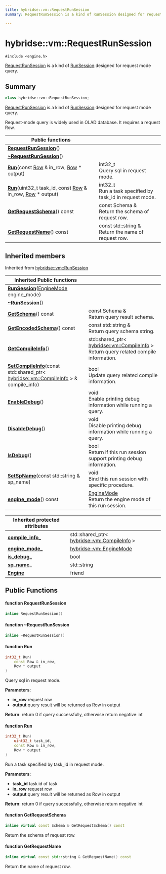 ```yaml
---
title: hybridse::vm::RequestRunSession
summary: RequestRunSession is a kind of RunSession designed for request mode query. 

---
```

# hybridse::vm::RequestRunSession



`#include <engine.h>`

[RequestRunSession]() is a kind of [RunSession]() designed for request mode query. 
## Summary

```cpp
class hybridse::vm::RequestRunSession;
```
[RequestRunSession]() is a kind of [RunSession]() designed for request mode query. 

Request-mode query is widely used in OLAD database. It requires a request Row. 


|  Public functions|            |
| -------------- | -------------- |
|**[RequestRunSession](/hybridse/usage/api/c++/Classes/classhybridse_1_1vm_1_1_request_run_session.md#function-requestrunsession)**()|  |
|**[~RequestRunSession](/hybridse/usage/api/c++/Classes/classhybridse_1_1vm_1_1_request_run_session.md#function-~requestrunsession)**()|  |
|**[Run](/hybridse/usage/api/c++/Classes/classhybridse_1_1vm_1_1_request_run_session.md#function-run)**(const [Row](/hybridse/usage/api/c++/Classes/classhybridse_1_1codec_1_1_row.md) & in_row, [Row](/hybridse/usage/api/c++/Classes/classhybridse_1_1codec_1_1_row.md) * output)| int32_t <br>Query sql in request mode.  |
|**[Run](/hybridse/usage/api/c++/Classes/classhybridse_1_1vm_1_1_request_run_session.md#function-run)**(uint32_t task_id, const [Row](/hybridse/usage/api/c++/Classes/classhybridse_1_1codec_1_1_row.md) & in_row, [Row](/hybridse/usage/api/c++/Classes/classhybridse_1_1codec_1_1_row.md) * output)| int32_t <br>Run a task specified by task_id in request mode.  |
|**[GetRequestSchema](/hybridse/usage/api/c++/Classes/classhybridse_1_1vm_1_1_request_run_session.md#function-getrequestschema)**() const| const Schema & <br>Return the schema of request row.  |
|**[GetRequestName](/hybridse/usage/api/c++/Classes/classhybridse_1_1vm_1_1_request_run_session.md#function-getrequestname)**() const| const std::string & <br>Return the name of request row.  |

## Inherited members

Inherited from [hybridse::vm::RunSession](/hybridse/usage/api/c++/Classes/classhybridse_1_1vm_1_1_run_session.md)

|  Inherited Public functions|            |
| -------------- | -------------- |
|**[RunSession](/hybridse/usage/api/c++/Classes/classhybridse_1_1vm_1_1_run_session.md#function-runsession)**([EngineMode](/hybridse/usage/api/c++/Namespaces/namespacehybridse_1_1vm.md#enum-enginemode) engine_mode)|  |
|**[~RunSession](/hybridse/usage/api/c++/Classes/classhybridse_1_1vm_1_1_run_session.md#function-~runsession)**()|  |
|**[GetSchema](/hybridse/usage/api/c++/Classes/classhybridse_1_1vm_1_1_run_session.md#function-getschema)**() const| const Schema & <br>Return query result schema.  |
|**[GetEncodedSchema](/hybridse/usage/api/c++/Classes/classhybridse_1_1vm_1_1_run_session.md#function-getencodedschema)**() const| const std::string & <br>Return query schema string.  |
|**[GetCompileInfo](/hybridse/usage/api/c++/Classes/classhybridse_1_1vm_1_1_run_session.md#function-getcompileinfo)**()| std::shared_ptr< [hybridse::vm::CompileInfo](/hybridse/usage/api/c++/Classes/classhybridse_1_1vm_1_1_compile_info.md) > <br>Return query related compile information.  |
|**[SetCompileInfo](/hybridse/usage/api/c++/Classes/classhybridse_1_1vm_1_1_run_session.md#function-setcompileinfo)**(const std::shared_ptr< [hybridse::vm::CompileInfo](/hybridse/usage/api/c++/Classes/classhybridse_1_1vm_1_1_compile_info.md) > & compile_info)| bool <br>Update query related compile information.  |
|**[EnableDebug](/hybridse/usage/api/c++/Classes/classhybridse_1_1vm_1_1_run_session.md#function-enabledebug)**()| void <br>Enable printing debug information while running a query.  |
|**[DisableDebug](/hybridse/usage/api/c++/Classes/classhybridse_1_1vm_1_1_run_session.md#function-disabledebug)**()| void <br>Disable printing debug information while running a query.  |
|**[IsDebug](/hybridse/usage/api/c++/Classes/classhybridse_1_1vm_1_1_run_session.md#function-isdebug)**()| bool <br>Return if this run session support printing debug information.  |
|**[SetSpName](/hybridse/usage/api/c++/Classes/classhybridse_1_1vm_1_1_run_session.md#function-setspname)**(const std::string & sp_name)| void <br>Bind this run session with specific procedure.  |
|**[engine_mode](/hybridse/usage/api/c++/Classes/classhybridse_1_1vm_1_1_run_session.md#function-engine_mode)**() const| [EngineMode](/hybridse/usage/api/c++/Namespaces/namespacehybridse_1_1vm.md#enum-enginemode) <br>Return the engine mode of this run session.  |

|**Inherited protected attributes**| |
| -------------- | -------------- |
| **[compile_info_](/hybridse/usage/api/c++/Classes/classhybridse_1_1vm_1_1_run_session.md#variable-compile_info_)**|std::shared_ptr< [hybridse::vm::CompileInfo](/hybridse/usage/api/c++/Classes/classhybridse_1_1vm_1_1_compile_info.md) >  |
| **[engine_mode_](/hybridse/usage/api/c++/Classes/classhybridse_1_1vm_1_1_run_session.md#variable-engine_mode_)**|[hybridse::vm::EngineMode](/hybridse/usage/api/c++/Namespaces/namespacehybridse_1_1vm.md#enum-enginemode)  |
| **[is_debug_](/hybridse/usage/api/c++/Classes/classhybridse_1_1vm_1_1_run_session.md#variable-is_debug_)**|bool  |
| **[sp_name_](/hybridse/usage/api/c++/Classes/classhybridse_1_1vm_1_1_run_session.md#variable-sp_name_)**|std::string  |
| **[Engine](/hybridse/usage/api/c++/Classes/classhybridse_1_1vm_1_1_run_session.md#variable-engine)**|friend  |


## Public Functions

#### function RequestRunSession

```cpp
inline RequestRunSession()
```


#### function ~RequestRunSession

```cpp
inline ~RequestRunSession()
```


#### function Run

```cpp
int32_t Run(
    const Row & in_row,
    Row * output
)
```

Query sql in request mode. 

**Parameters**: 

  * **in_row** request row 
  * **output** query result will be returned as Row in output 


**Return**: return 0 if query successfully, otherwise return negative int 

#### function Run

```cpp
int32_t Run(
    uint32_t task_id,
    const Row & in_row,
    Row * output
)
```

Run a task specified by task_id in request mode. 

**Parameters**: 

  * **task_id** task id of task 
  * **in_row** request row 
  * **output** query result will be returned as Row in output 


**Return**: return 0 if query successfully, otherwise return negative int 

#### function GetRequestSchema

```cpp
inline virtual const Schema & GetRequestSchema() const
```

Return the schema of request row. 

#### function GetRequestName

```cpp
inline virtual const std::string & GetRequestName() const
```

Return the name of request row. 

